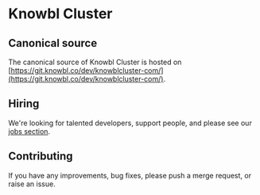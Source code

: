 # Knowbl Cluster

## Canonical source

The canonical source of Knowbl Cluster is hosted on [https://git.knowbl.co/dev/knowblcluster-com/](https://git.knowbl.co/dev/knowblcluster-com/).

## Hiring

We're looking for talented developers, support people, and please see our [jobs section](https://knowblcluster.com/#jobs).

## Contributing

If you have any improvements, bug fixes, please push a merge request, or raise an issue.